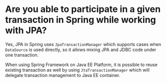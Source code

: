 # Are you able to participate in a given transaction in Spring while working with JPA?
Yes, JPA in Spring uses ```JpaTransactionManager``` which supports cases when ```DataSource``` is used directly, so it allows 
mixing JPA and JDBC code under one transaction.

When using Spring Framework on Java EE Platform, it is possible to reuse existing transaction as well by using ```JtaTransactionManager```
which will delegate transaction management to Java EE container.